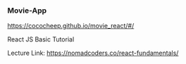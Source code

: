 ### Movie-App

https://cococheep.github.io/movie_react/#/

React JS Basic Tutorial

Lecture Link: https://nomadcoders.co/react-fundamentals/

